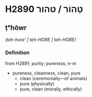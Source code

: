 # H2890 טְהוֹר / טהור

## ṭᵉhôwr

_(teh-hore' | teh-HORE | teh-HORE)_

### Definition

from H2891; purity; pureness; n-m

- pureness, cleanness, clean, pure
  - clean (ceremonially—of animals)
  - pure (physically)
  - pure, clean (morally, ethically)
